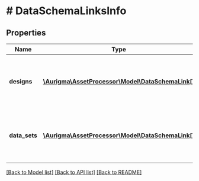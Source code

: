 # # DataSchemaLinksInfo

## Properties

Name | Type | Description | Notes
------------ | ------------- | ------------- | -------------
**designs** | [**\Aurigma\AssetProcessor\Model\DataSchemaLink[]**](DataSchemaLink.md) | List of data schema link descriptions for designs linked to data schema | [optional]
**data_sets** | [**\Aurigma\AssetProcessor\Model\DataSchemaLink[]**](DataSchemaLink.md) | List of data schema link descriptions for data sets linked to data schema | [optional]

[[Back to Model list]](../../README.md#models) [[Back to API list]](../../README.md#endpoints) [[Back to README]](../../README.md)
